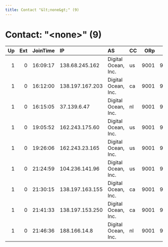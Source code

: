 ```yaml
---
title: Contact "&lt;none&gt;" (9)
---
```


# Contact: "&lt;none&gt;" (9)

|   Up |   Ext | JoinTime   | IP              | AS                  | CC   |   ORp |   Dirp | OS    | Version   | Nickname       |   eFamMembers |
|-----:|------:|:-----------|:----------------|:--------------------|:-----|------:|-------:|:------|:----------|:---------------|--------------:|
|    1 |     0 | 16:09:17   | 138.68.245.162  | Digital Ocean, Inc. | us   |  9001 |   9030 | Linux | 0.2.9.11  | thankfulcorn   |             1 |
|    1 |     0 | 16:12:00   | 138.197.167.203 | Digital Ocean, Inc. | ca   |  9001 |   9030 | Linux | 0.2.9.11  | deepcast       |             1 |
|    1 |     0 | 16:15:05   | 37.139.6.47     | Digital Ocean, Inc. | nl   |  9001 |   9030 | Linux | 0.2.9.11  | calmpurpose    |             1 |
|    1 |     0 | 19:05:52   | 162.243.175.60  | Digital Ocean, Inc. | us   |  9001 |   9030 | Linux | 0.2.9.11  | bewilderedloss |             1 |
|    1 |     0 | 19:26:06   | 162.243.23.165  | Digital Ocean, Inc. | us   |  9001 |   9030 | Linux | 0.2.9.11  | drabtrouble    |             1 |
|    1 |     0 | 21:24:59   | 104.236.141.96  | Digital Ocean, Inc. | us   |  9001 |   9030 | Linux | 0.2.9.11  | amfectbor      |             1 |
|    1 |     0 | 21:30:15   | 138.197.163.155 | Digital Ocean, Inc. | ca   |  9001 |   9030 | Linux | 0.2.9.11  | massiverock    |             1 |
|    1 |     0 | 21:41:33   | 138.197.153.250 | Digital Ocean, Inc. | ca   |  9001 |   9030 | Linux | 0.2.9.11  | lanerven       |             1 |
|    1 |     0 | 21:46:36   | 188.166.14.8    | Digital Ocean, Inc. | nl   |  9001 |   9030 | Linux | 0.2.9.11  | cooleducation  |             1 |
